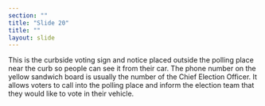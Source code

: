 ```yaml
---
section: ""
title: "Slide 20"
title: ""
layout: slide
---
```


This is the curbside voting sign and notice placed outside the polling place near the curb so people can see it from their car. The phone number on the yellow sandwich board is usually the number of the Chief Election Officer.  It allows voters to call into the polling place and inform the election team that they would like to vote in their vehicle.
